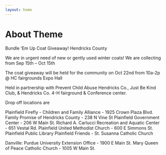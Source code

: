 ```yaml
---
layout: home
---
```

# About Theme

Bundle ‘Em Up Coat Giveaway!
Hendricks County

We are in urgent need of new or gently used winter coats!  We are collecting from Sep 15th – Oct 15th


The coat giveaway will be held for the community on Oct 22nd from 10a-2p @ HC fairgrounds Expo Hall

Held in partnership with Prevent Child Abuse Hendricks Co., Just Be Kind Club, & Hendricks Co. 4-H fairground & Conference center.


Drop off locations are

Plainfield
Firefly - Children and Family Alliance - 1925 Crown Plaza Blvd. 
Family Promise of Hendricks County - 238 N Vine St
Plainfield Government Center - 206 W Main St.
Richard A. Carlucci Recreation and Aquatic Center - 651 Vestal Rd.
Plainfield United Methodist Church - 600 E Simmons St.
Plainfield Public Library
Plainfield Friends -
St. Susanna Catholic Church

Danville:
Purdue University Extension Office - 1900 E Main St. 
Mary Queen of Peace Catholic Church - 1005 W Main St.
